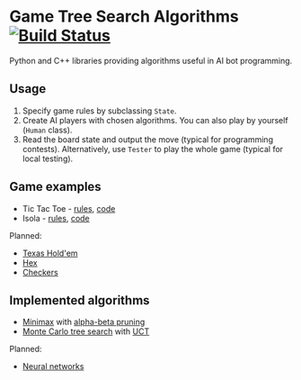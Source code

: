 # Game Tree Search Algorithms [![Build Status](https://travis-ci.org/AdamStelmaszczyk/gtsa.svg?branch=master)](https://travis-ci.org/AdamStelmaszczyk/gtsa)

Python and C++ libraries providing algorithms useful in AI bot programming.

Usage
---

1. Specify game rules by subclassing `State`. 
2. Create AI players with chosen algorithms. You can also play by yourself (`Human` class).
3. Read the board state and output the move (typical for programming contests). 
Alternatively, use `Tester` to play the whole game (typical for local testing).

Game examples
---

- Tic Tac Toe - [rules](https://github.com/AdamStelmaszczyk/gtsa/blob/master/python/examples/tic_tac_toe.md), [code](https://github.com/AdamStelmaszczyk/gtsa/blob/master/python/examples/tic_tac_toe.py)
- Isola - [rules](https://github.com/AdamStelmaszczyk/gtsa/blob/master/python/examples/isola.md), [code](https://github.com/AdamStelmaszczyk/gtsa/blob/master/python/examples/isola.py)

Planned:

- [Texas Hold'em](http://theaigames.com/competitions/texas-hold-em)
- [Hex](https://www.hackerrank.com/challenges/hex)
- [Checkers](https://www.hackerrank.com/challenges/checkers)

Implemented algorithms
---

- [Minimax](https://en.wikipedia.org/wiki/Minimax) with [alpha-beta pruning](https://en.wikipedia.org/wiki/Alpha%E2%80%93beta_pruning)
- [Monte Carlo tree search](https://en.wikipedia.org/wiki/Monte_Carlo_tree_search) with [UCT](
https://en.wikipedia.org/wiki/Monte_Carlo_tree_search#Exploration_and_exploitation)

Planned:

- [Neural networks](https://en.wikipedia.org/wiki/Artificial_neural_network)
